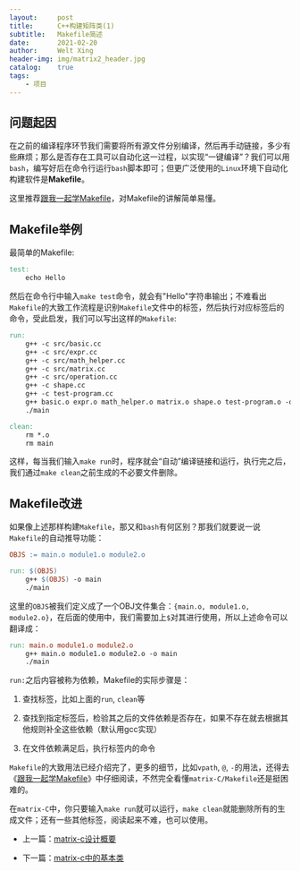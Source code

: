 ```yaml
---
layout:     post
title:      C++构建矩阵类(1)
subtitle:   Makefile简述
date:       2021-02-20
author:     Welt Xing
header-img: img/matrix2_header.jpg
catalog:    true
tags:
    - 项目
---
```


## 问题起因

在之前的编译程序环节我们需要将所有源文件分别编译，然后再手动链接，多少有些麻烦；那么是否存在工具可以自动化这一过程，以实现“一键编译”？我们可以用`bash`，编写好后在命令行运行`bash`脚本即可；但更广泛使用的`Linux`环境下自动化构建软件是**Makefile**。

这里推荐[跟我一起学Makefile](https://seisman.github.io/how-to-write-makefile/index.html)，对Makefile的讲解简单易懂。

## Makefile举例

最简单的Makefile:

```makefile
test:
    echo Hello
```

然后在命令行中输入`make test`命令，就会有"Hello"字符串输出；不难看出`Makefile`的大致工作流程是识别`Makefile`文件中的标签，然后执行对应标签后的命令，受此启发，我们可以写出这样的`Makefile`:

```makefile
run:
    g++ -c src/basic.cc 
    g++ -c src/expr.cc 
    g++ -c src/math_helper.cc 
    g++ -c src/matrix.cc 
    g++ -c src/operation.cc 
    g++ -c shape.cc 
    g++ -c test-program.cc
    g++ basic.o expr.o math_helper.o matrix.o shape.o test-program.o -o main
    ./main

clean:
    rm *.o
    rm main
```

这样，每当我们输入`make run`时，程序就会“自动”编译链接和运行，执行完之后，我们通过`make clean`之前生成的不必要文件删除。

## Makefile改进

如果像上述那样构建`Makefile`，那又和`bash`有何区别？那我们就要说一说`Makefile`的自动推导功能：

```makefile
OBJS := main.o module1.o module2.o

run: $(OBJS)
    g++ $(OBJS) -o main
    ./main
```

这里的`OBJS`被我们定义成了一个OBJ文件集合：`{main.o, module1.o, module2.o}`，在后面的使用中，我们需要加上`$`对其进行使用，所以上述命令可以翻译成：

```makefile
run: main.o module1.o module2.o
    g++ main.o module1.o module2.o -o main
    ./main
```

`run:`之后内容被称为依赖，Makefile的实际步骤是：

1. 查找标签，比如上面的`run`, `clean`等

2. 查找到指定标签后，检验其之后的文件依赖是否存在，如果不存在就去根据其他规则补全这些依赖（默认用gcc实现）

3. 在文件依赖满足后，执行标签内的命令

`Makefile`的大致用法已经介绍完了，更多的细节，比如`vpath`, `@`, `-`的用法，还得去《[跟我一起学Makefile](https://seisman.github.io/how-to-write-makefile/index.html)》中仔细阅读，不然完全看懂`matrix-C/Makefile`还是挺困难的。

在`matrix-C`中，你只要输入`make run`就可以运行，`make clean`就能删除所有的生成文件；还有一些其他标签，阅读起来不难，也可以使用。

- 上一篇：[matrix-c设计概要](https://welts.xyz/matrix-c/2021/02/20/matrix1/)

- 下一篇：[matrix-c中的基本类](https://welts.xyz/matrix-c/2021/02/20/matrix3/)
